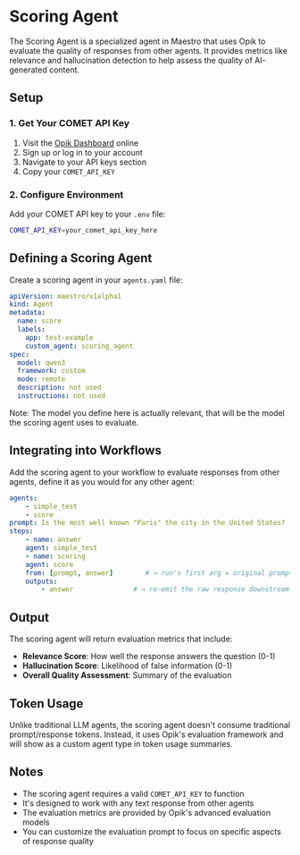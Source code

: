 # Scoring Agent

The Scoring Agent is a specialized agent in Maestro that uses Opik to evaluate the quality of responses from other agents. It provides metrics like relevance and hallucination detection to help assess the quality of AI-generated content.

## Setup

### 1. Get Your COMET API Key

1. Visit the [Opik Dashboard](https://www.comet.com/opik/) online
2. Sign up or log in to your account
3. Navigate to your API keys section
4. Copy your `COMET_API_KEY`

### 2. Configure Environment

Add your COMET API key to your `.env` file:

```bash
COMET_API_KEY=your_comet_api_key_here
```

## Defining a Scoring Agent

Create a scoring agent in your `agents.yaml` file:

```yaml
apiVersion: maestro/v1alpha1
kind: Agent
metadata:
  name: score
  labels: 
    app: test-example
    custom_agent: scoring_agent
spec:
  model: qwen3
  framework: custom
  mode: remote
  description: not used
  instructions: not used
```

Note: The model you define here is actually relevant, that will be the model the scoring agent uses to evaluate.

## Integrating into Workflows

Add the scoring agent to your workflow to evaluate responses from other agents, define it as you would for any other agent:

```yaml
agents:
    - simple_test
    - score
prompt: Is the most well known "Paris" the city in the United States?
steps:
    - name: answer
    agent: simple_test
    - name: scoring
    agent: score
    from: [prompt, answer]        # → run's first arg = original prompt, second arg = answer's reply
    outputs:
        - answer               # → re-emit the raw response downstream (so that it theres an agent after, we still have the output of the previous non-score agent) 
```

## Output

The scoring agent will return evaluation metrics that include:
- **Relevance Score**: How well the response answers the question (0-1)
- **Hallucination Score**: Likelihood of false information (0-1)
- **Overall Quality Assessment**: Summary of the evaluation

## Token Usage

Unlike traditional LLM agents, the scoring agent doesn't consume traditional prompt/response tokens. Instead, it uses Opik's evaluation framework and will show as a custom agent type in token usage summaries.

## Notes

- The scoring agent requires a valid `COMET_API_KEY` to function
- It's designed to work with any text response from other agents
- The evaluation metrics are provided by Opik's advanced evaluation models
- You can customize the evaluation prompt to focus on specific aspects of response quality
